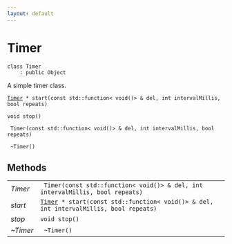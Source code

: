 ```yaml
---
layout: default
---
```


# Timer

```
class Timer
    : public Object
```


A simple timer class.     

    
[`Timer`](/oaknut/ref/base_group/Timer)` * start(const std::function< void()> & del, int intervalMillis, bool repeats)`<br>



`void stop()`<br>



` Timer(const std::function< void()> & del, int intervalMillis, bool repeats)`<br>

` ~Timer()`<br>



## Methods

| | |
|-|-|
| *Timer* | ` Timer(const std::function< void()> & del, int intervalMillis, bool repeats)` |  |
| *start* | [`Timer`](/oaknut/ref/base_group/Timer)` * start(const std::function< void()> & del, int intervalMillis, bool repeats)` |  |
| *stop* | `void stop()` |  |
| *~Timer* | ` ~Timer()` |  |
